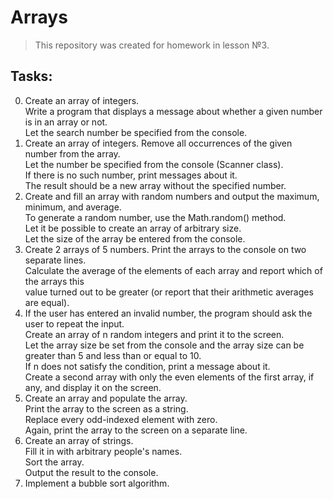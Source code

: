 # Arrays

>This repository was created for homework in lesson №3.

## Tasks:

0. Create an array of integers.  
   Write a program that displays a message about whether a given number is in an array or not.  
   Let the search number be specified from the console.
1. Create an array of integers. Remove all occurrences of the given number from the array.  
   Let the number be specified from the console (Scanner class).  
   If there is no such number, print messages about it.  
   The result should be a new array without the specified number.
2. Create and fill an array with random numbers and output the maximum, minimum, and average.  
   To generate a random number, use the Math.random() method.  
   Let it be possible to create an array of arbitrary size.  
   Let the size of the array be entered from the console.
3. Create 2 arrays of 5 numbers.
   Print the arrays to the console on two separate lines.  
   Calculate the average of the elements of each array and report which of the arrays this  
   value turned out to be greater (or report that their arithmetic averages are equal).
4. If the user has entered an invalid number, the program should ask the user to repeat the input.  
   Create an array of n random integers and print it to the screen.  
   Let the array size be set from the console and the array size can be greater than 5 and less than or equal to 10.  
   If n does not satisfy the condition, print a message about it.  
   Create a second array with only the even elements of the first array, if any, and display it on the screen.
5. Create an array and populate the array.  
   Print the array to the screen as a string.  
   Replace every odd-indexed element with zero.  
   Again, print the array to the screen on a separate line.
6. Create an array of strings.  
   Fill it in with arbitrary people's names.  
   Sort the array.  
   Output the result to the console.
7. Implement a bubble sort algorithm.
